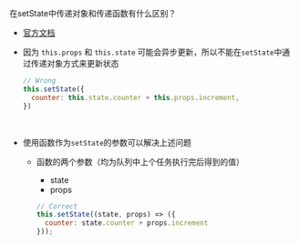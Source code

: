 在setState中传递对象和传递函数有什么区别？

- [官方文档](https://react-1251415695.cos-website.ap-chengdu.myqcloud.com/docs/state-and-lifecycle.html)

- 因为 `this.props` 和 `this.state` 可能会异步更新，所以不能在`setState`中通过传递对象方式来更新状态

  ```javascript
  // Wrong
  this.setState({
    counter: this.state.counter + this.props.increment,
  })
  ```

  ​

- 使用函数作为`setState`的参数可以解决上述问题

  - 函数的两个参数（均为队列中上个任务执行完后得到的值）

    - state
    - props

    ```javascript
    // Correct
    this.setState((state, props) => ({
      counter: state.counter + props.increment
    }));
    ```

    ​